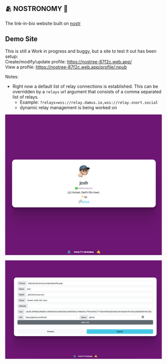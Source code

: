 ## 🫂 NOSTRONOMY 🤙

The link-in-bio website built on [nostr](https://github.com/nostr-protocol)


## Demo Site
This is still a Work in progress and buggy, but a site to test it out has been setup:
<br/>
Create/modify/update profile: https://nostree-87f2c.web.app/
<br/>
View a profile: https://nostree-87f2c.web.app/profile/:npub
<br/>

Notes:
* Right now a default list of relay connections is established. This can be overridden by a `relays` url argument that consists of a comma separated list of relays.
    * Example: `?relays=wss://relay.damus.io,wss://relay.snort.social`
    * dynamic relay management is being worked on

![Nostronomy](demo.png "Nostronomy")

![Manage](manage.png "Nostronomy")
